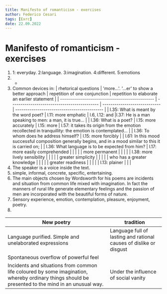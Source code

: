 ```yaml
---
title: Manifesto of romanticism - exercises
author: Federico Cesari
tags: [Exrc]
date: 22.09.2022
---
```

# Manifesto of romanticism - exercises
1. 1: everyday.  2:language.  3:imagination.  4:different.  5:emotions
2. -
3. Common devices in:
| rhetorical questions                            | 'more...'. '...er' to show a better approach | repetition of one conjunction | repetition to elaborate an earlier statement |
| ----------------------------------------------- | -------------------------------------------- | ----------------------------- | -------------------------------------------- |
| l.35: What is meant by the word poet?           | l.11: more emphatic                          | l.6, l.12: and                |l.37: He is a man speaking to men: a man, it is true...                                              |
| l.36: What is a poet?                           | l.15: more accurately                        | l.15: more                              | l.57: it takes its origin from the emotion recollected in tranquillity: the emotion is contemplated...                                              |
| l.36: To whom does he address himself?          | l.15: more forcibly                          |                               | l.61: In this mood successful composition generally begins, and in a mood similar to this it is carried on;                                             |
| l.36: What language is to be expected from him? | l.17: more easily comprehended               |                               |                                              |
|                                                 | more permanent                               |                               |                                              |
|                                                 | l.38: more lively sensibility                |                               |                                              |
|                                                 | greater simplicity                           |                               |                                              |
|                                                 | who has a greater knowledge                  |                               |                                              |
|                                                 | greater readiness                            |                               |                                              |
|                                                 | l.13: plainer                                             |                               |                                              |
4. The speaker is a voice inside the text.
5. simple, informal, concrete, specific, entertaining.
6. The main objects chosen by Wordsworth for his poems are incidents and situation from common life mixed with imagination. In fact the manners of rural life generate elementary feelings and the passion of men are incorporated with the beautiful forms of nature.
7. Sensory experience, emotion, contemplation, pleasure, enjoyment, poetry.
8. 
| New poetry                                             | tradition                                                          |
| ------------------------------------------------------ | ------------------------------------------------------------------ |
| Language purified. Simple and unelaborated expressions | Language full of lasting and rational causes of dislike or disgust |
| Spontaneous overflow of powerful feel                  |                                                                    |
| Incidents and situations from common life coloured by some imagination, whereby ordinary things should be presented to the mind in an unusual way.                                                      | Under the influence of  social vanity                                                                   |
